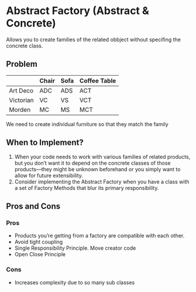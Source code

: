 # Abstract Factory (Abstract & Concrete)
Allows you to create families of the related obbject without specifing the concrete class.

## Problem
||Chair | Sofa | Coffee Table |
|--|--|--|--|
|Art Deco| ADC | ADS| ACT |
| Victorian| VC | VS| VCT |
| Morden| MC | MS | MCT |

We need to create individual furniture so that they match the family

## When to Implement?
1. When your code needs to work with various families of related products, but you don’t want it to depend on the concrete classes of those products—they might be unknown beforehand or you simply want to allow for future extensibility.
2. Consider implementing the Abstract Factory when you have a class with a set of Factory Methods that blur its primary responsibility.

## Pros and Cons
### Pros
- Products you’re getting from a factory are compatible with each other.
- Avoid tight coupling
- Single Responsibility Principle. Move creator code
- Open Close Principle

### Cons
- Increases complexity due to so many sub classes
